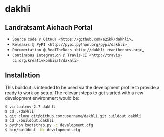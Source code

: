 # dakhli

## Landratsamt Aichach Portal

* `Source code @ GitHub <https://github.com/a25kk/dakhli>`_
* `Releases @ PyPI <http://pypi.python.org/pypi/dakhli>`_
* `Documentation @ ReadTheDocs <http://dakhli.readthedocs.org>`_
* `Continuous Integration @ Travis-CI <http://travis-ci.org/kreativkombinat/dakhli>`_


## Installation

This buildout is intended to be used via the development profile to provide
a ready to work on setup. The relevant steps to get started with a new
development environment would be:

``` bash
$ virtualenv-2.7 dakhli
$ cd ./dakhli
$ git clone git@github.com:username/dakhli.git buildout.dakhli
$ cd ./buildout.dakhli
$ python bootstrap.py -c development.cfg
$ bin/buildout -Nc development.cfg
```
